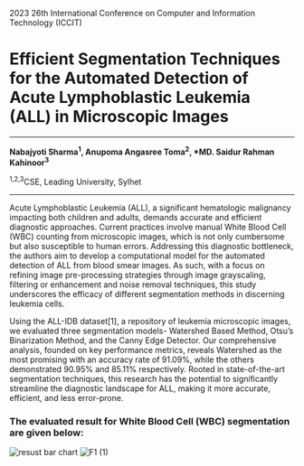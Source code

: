 2023 26th International Conference on Computer and Information Technology (ICCIT)
<h1>Efficient Segmentation Techniques for the Automated Detection of Acute Lymphoblastic Leukemia (ALL) in Microscopic Images</h1>
<hr>
<b>Nabajyoti Sharma<sup>1</sup>, Anupoma Angasree Toma<sup>2</sup>, *MD. Saidur Rahman Kahinoor<sup>3</sup></b><br>
<p><sup>1,2,3</sup>CSE, Leading University, Sylhet</p>
<hr>
<p>Acute Lymphoblastic Leukemia (ALL), a significant hematologic malignancy impacting both children and adults, demands accurate and efficient diagnostic approaches. Current practices involve manual White Blood Cell (WBC) counting from microscopic images, which is not only cumbersome but also susceptible to human errors. Addressing this diagnostic bottleneck, the authors aim to develop a computational model for the automated detection of ALL from blood smear images. As such, with a focus on refining image pre-processing strategies through image grayscaling, filtering or enhancement and noise removal techniques, this study underscores the efficacy of different segmentation methods in discerning leukemia cells.</p>
<p>Using the ALL-IDB dataset[1], a repository of leukemia microscopic images, we evaluated three segmentation models- Watershed Based Method, Otsu’s Binarization Method, and the Canny Edge Detector. Our comprehensive analysis, founded on key performance metrics, reveals Watershed as the most promising with an accuracy rate of 91.09%, while the others demonstrated 90.95% and 85.11% respectively. Rooted in state-of-the-art segmentation techniques, this research has the potential to significantly streamline the diagnostic landscape for ALL, making it more accurate, efficient, and less error-prone.</p>
<h3>The evaluated result for White Blood Cell (WBC) segmentation are given below: </h3>

![resust bar chart](https://github.com/Anupoma/Efficient-Segmentation-Technique-of-Acute-Lymphoblastic-Leukemia/assets/89961533/624cce88-22f4-4ce1-9acb-37df1af85801)
![F1 (1)](https://github.com/Anupoma/Efficient-Segmentation-Technique-of-Acute-Lymphoblastic-Leukemia/assets/89961533/6b3ad75c-0929-4509-af63-1625d3058bf6)
